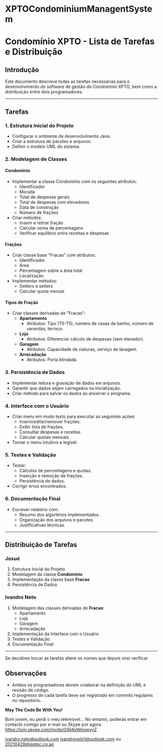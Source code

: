 # XPTOCondominiumManagentSystem

# Condomínio XPTO - Lista de Tarefas e Distribuição

## Introdução
Este documento descreve todas as tarefas necessárias para o desenvolvimento do software de gestão do Condomínio XPTO, bem como a distribuição entre dois programadores.

---

## Tarefas

### **1. Estrutura Inicial do Projeto**
- Configurar o ambiente de desenvolvimento Java.
- Criar a estrutura de pacotes e arquivos.
- Definir o modelo UML do sistema.

### **2. Modelagem de Classes**
#### Condomínio
- Implementar a classe Condomínio com os seguintes atributos:
  - Identificador
  - Morada
  - Total de despesas gerais
  - Total de despesas com elevadores
  - Data de construção
  - Número de frações
- Criar métodos:
  - Inserir e retirar fração
  - Calcular soma de percentagens
  - Verificar equilíbrio entre receitas e despesas

#### Frações
- Criar classe base "Fracao" com atributos:
  - Identificador
  - Área
  - Percentagem sobre a área total
  - Localização
- Implementar métodos:
  - Getters e setters
  - Calcular quota mensal

#### Tipos de Fração
- Criar classes derivadas de "Fracao":
  - **Apartamento**
    - Atributos: Tipo (T0-T5), número de casas de banho, número de varandas, terraço.
  - **Loja**
    - Atributos: Diferenciar cálculo de despesas (sem elevador).
  - **Garagem**
    - Atributos: Capacidade de viaturas, serviço de lavagem.
  - **Arrecadação**
    - Atributos: Porta blindada.

### **3. Persistência de Dados**
- Implementar leitura e gravação de dados em arquivos.
- Garantir que dados sejam carregados na inicialização.
- Criar método para salvar os dados ao encerrar o programa.

### **4. Interface com o Usuário**
- Criar menu em modo texto para executar as seguintes ações:
  - Inserir/editar/remover frações.
  - Exibir lista de frações.
  - Consultar despesas e receitas.
  - Calcular quotas mensais.
- Tornar o menu intuitivo e legível.

### **5. Testes e Validação**
- Testar:
  - Cálculos de percentagens e quotas.
  - Inserção e remoção de frações.
  - Persistência de dados.
- Corrigir erros encontrados.

### **6. Documentação Final**
- Escrever relatório com:
  - Resumo dos algoritmos implementados.
  - Organização dos arquivos e pacotes.
  - Justificativas técnicas.

---

## Distribuição de Tarefas

### **Josué**
1. Estrutura Inicial do Projeto
2. Modelagem da classe **Condomínio**
3. Implementação da classe base **Fracao**
4. Persistência de Dados

### **Ivandro Neto**
1. Modelagem das classes derivadas de **Fracao**:
   - Apartamento
   - Loja
   - Garagem
   - Arrecadação
2. Implementação da Interface com o Usuário
3. Testes e Validação
4. Documentação Final

---
Se decidires trocar as tarefas altere os nomes que depois virei verificar.

## Observações
- Ambos os programadores devem colaborar na definição do UML e revisão de código.
- O progresso de cada tarefa deve ser registrado em commits regulares no repositório.

**May The Code Be With You!**


Bom jovem, eu perdi o meu telemóvel...
No entanto, poderás entrar em contacto comigo por e-mail ou Skype por agora.
https://join.skype.com/invite/GSk6sWmopyyZ

ivandro.neto@outlook.com
ivandroneto1@outlook.com
ou
20210429@isptec.co.ao
